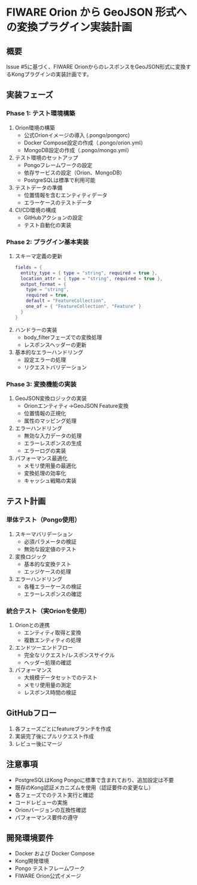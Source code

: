 # FIWARE Orion から GeoJSON 形式への変換プラグイン実装計画

## 概要
Issue #5に基づく、FIWARE OrionからのレスポンスをGeoJSON形式に変換するKongプラグインの実装計画です。

## 実装フェーズ

### Phase 1: テスト環境構築
1. Orion環境の構築
   - 公式Orionイメージの導入 (.pongo/pongorc)
   - Docker Compose設定の作成（.pongo/orion.yml）
   - MongoDB設定の作成（.pongo/mongo.yml）
2. テスト環境のセットアップ
   - Pongoフレームワークの設定
   - 依存サービスの設定（Orion、MongoDB）
   - PostgreSQLは標準で利用可能
3. テストデータの準備
   - 位置情報を含むエンティティデータ
   - エラーケースのテストデータ
4. CI/CD環境の構成
   - GitHubアクションの設定
   - テスト自動化の実装

### Phase 2: プラグイン基本実装
1. スキーマ定義の更新
   ```lua
   fields = {
     entity_type = { type = "string", required = true },
     location_attr = { type = "string", required = true },
     output_format = { 
       type = "string", 
       required = true,
       default = "FeatureCollection",
       one_of = { "FeatureCollection", "Feature" }
     }
   }
   ```
2. ハンドラーの実装
   - body_filterフェーズでの変換処理
   - レスポンスヘッダーの更新
3. 基本的なエラーハンドリング
   - 設定エラーの処理
   - リクエストバリデーション

### Phase 3: 変換機能の実装
1. GeoJSON変換ロジックの実装
   - Orionエンティティ→GeoJSON Feature変換
   - 位置情報の正規化
   - 属性のマッピング処理
2. エラーハンドリング
   - 無効な入力データの処理
   - エラーレスポンスの生成
   - エラーログの実装
3. パフォーマンス最適化
   - メモリ使用量の最適化
   - 変換処理の効率化
   - キャッシュ戦略の実装

## テスト計画

### 単体テスト（Pongo使用）
1. スキーマバリデーション
   - 必須パラメータの検証
   - 無効な設定値のテスト
2. 変換ロジック
   - 基本的な変換テスト
   - エッジケースの処理
3. エラーハンドリング
   - 各種エラーケースの検証
   - エラーレスポンスの確認

### 統合テスト（実Orionを使用）
1. Orionとの連携
   - エンティティ取得と変換
   - 複数エンティティの処理
2. エンドツーエンドフロー
   - 完全なリクエスト/レスポンスサイクル
   - ヘッダー処理の確認
3. パフォーマンス
   - 大規模データセットでのテスト
   - メモリ使用量の測定
   - レスポンス時間の検証

## GitHubフロー
1. 各フェーズごとにfeatureブランチを作成
2. 実装完了後にプルリクエスト作成
3. レビュー後にマージ

## 注意事項
- PostgreSQLはKong Pongoに標準で含まれており、追加設定は不要
- 既存のKong認証メカニズムを使用（認証要件の変更なし）
- 各フェーズでのテスト実行と確認
- コードレビューの実施
- Orionバージョンの互換性確認
- パフォーマンス要件の遵守

## 開発環境要件
- Docker および Docker Compose
- Kong開発環境
- Pongo テストフレームワーク
- FIWARE Orion公式イメージ